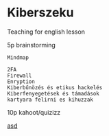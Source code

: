 # Kiberszeku
Teaching for english lesson

5p brainstorming
    
    Mindmap
    
    2FA
    Firewall
    Enryption
    Kiberbűnözés és etikus hackelés
    Kiberfenyegetések és támadások
    kartyara felirni es kihuzzak
10p kahoot/quizizz
  

[asd](https://youtube.com)

